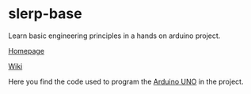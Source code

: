 slerp-base
==========

Learn basic engineering principles in a hands on arduino project.

[Homepage](http://slerp.github.io/slerp-base/)

[Wiki](https://github.com/SLERP/slerp-base/wiki)

Here you find the code used to program the [Arduino UNO](http://arduino.cc/en/Main/arduinoBoardUno) in the project. 
